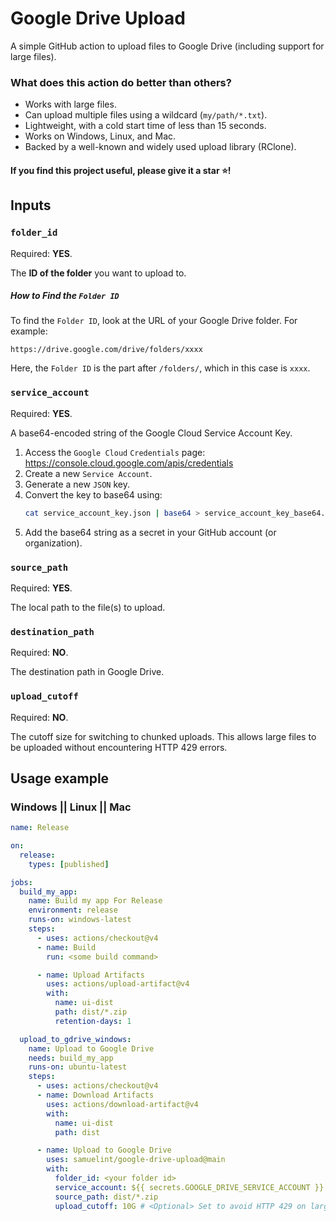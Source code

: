 # Google Drive Upload

A simple GitHub action to upload files to Google Drive (including support for large files).

### What does this action do better than others?

- Works with large files.
- Can upload multiple files using a wildcard (`my/path/*.txt`).
- Lightweight, with a cold start time of less than 15 seconds.
- Works on Windows, Linux, and Mac.
- Backed by a well-known and widely used upload library (RClone).

#### If you find this project useful, please give it a star ⭐!

## Inputs

### `folder_id`

Required: **YES**.

The **ID of the folder** you want to upload to.

##### How to Find the `Folder ID`

To find the `Folder ID`, look at the URL of your Google Drive folder. For example:

```
https://drive.google.com/drive/folders/xxxx
```

Here, the `Folder ID` is the part after `/folders/`, which in this case is `xxxx`.

### `service_account`

Required: **YES**.

A base64-encoded string of the Google Cloud Service Account Key.

1. Access the `Google Cloud` `Credentials` page:
   https://console.cloud.google.com/apis/credentials
2. Create a new `Service Account`.
3. Generate a new `JSON` key.
4. Convert the key to base64 using:
   ```bash
   cat service_account_key.json | base64 > service_account_key_base64.txt
   ```
5. Add the base64 string as a secret in your GitHub account (or organization).

### `source_path`

Required: **YES**.

The local path to the file(s) to upload.

### `destination_path`

Required: **NO**.

The destination path in Google Drive.

### `upload_cutoff`

Required: **NO**.

The cutoff size for switching to chunked uploads. This allows large files to be uploaded without encountering HTTP 429 errors.

## Usage example

### Windows || Linux || Mac

```yml
name: Release

on:
  release:
    types: [published]

jobs:
  build_my_app:
    name: Build my app For Release
    environment: release
    runs-on: windows-latest
    steps:
      - uses: actions/checkout@v4
      - name: Build
        run: <some build command>

      - name: Upload Artifacts
        uses: actions/upload-artifact@v4
        with:
          name: ui-dist
          path: dist/*.zip
          retention-days: 1

  upload_to_gdrive_windows:
    name: Upload to Google Drive
    needs: build_my_app
    runs-on: ubuntu-latest
    steps:
      - uses: actions/checkout@v4
      - name: Download Artifacts
        uses: actions/download-artifact@v4
        with:
          name: ui-dist
          path: dist

      - name: Upload to Google Drive
        uses: samuelint/google-drive-upload@main
        with:
          folder_id: <your folder id>
          service_account: ${{ secrets.GOOGLE_DRIVE_SERVICE_ACCOUNT }}
          source_path: dist/*.zip
          upload_cutoff: 10G # <Optional> Set to avoid HTTP 429 on large file upload
```
